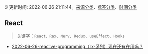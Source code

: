 :alarm_clock: 更新时间: 2022-06-26 21:11:44。[来源分类](../README.md)、[标签分类](../TAGS.md)、[时间分类](../TIMELINE.md)

## React


> 关键字：`React`、`Rax`、`Nerv`、`Redux`、`useEffect`、`Hooks`



- [2022-06-26-reactive-programming（rx-系列）现在还有在用吗？](https://www.v2ex.com/t/862332) 